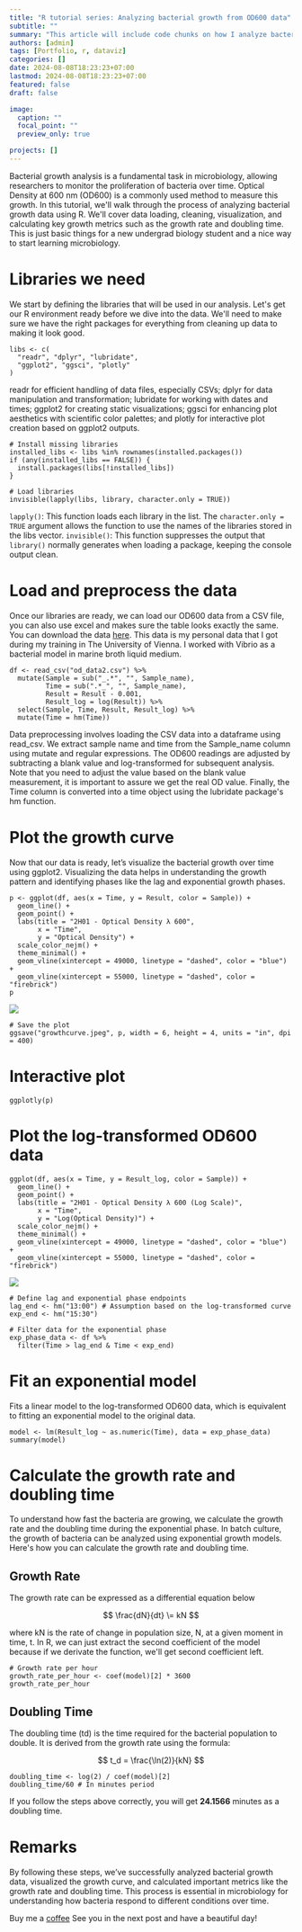 ```yaml
---
title: "R tutorial series: Analyzing bacterial growth from OD600 data"
subtitle: ""
summary: "This article will include code chunks on how I analyze bacterial growth of OD600 data"
authors: [admin]
tags: [Portfolio, r, dataviz]
categories: []
date: 2024-08-08T18:23:23+07:00
lastmod: 2024-08-08T18:23:23+07:00
featured: false
draft: false

image:
  caption: ""
  focal_point: ""
  preview_only: true

projects: []
---
```


Bacterial growth analysis is a fundamental task in microbiology, allowing researchers to monitor the proliferation of bacteria over time. Optical Density at 600 nm (OD600) is a commonly used method to measure this growth. In this tutorial, we'll walk through the process of analyzing bacterial growth data using R. We'll cover data loading, cleaning, visualization, and calculating key growth metrics such as the growth rate and doubling time. This is just basic things for a new undergrad biology student and a nice way to start learning microbiology.

# Libraries we need
We start by defining the libraries that will be used in our analysis. Let's get our R environment ready before we dive into the data. We'll need to make sure we have the right packages for everything from cleaning up data to making it look good.

```{r, warning=FALSE}
libs <- c(
  "readr", "dplyr", "lubridate", 
  "ggplot2", "ggsci", "plotly"
)
```

readr for efficient handling of data files, especially CSVs; dplyr for data manipulation and transformation; lubridate for working with dates and times; ggplot2 for creating static visualizations; ggsci for enhancing plot aesthetics with scientific color palettes; and plotly for interactive plot creation based on ggplot2 outputs.

```{r, warning=FALSE}
# Install missing libraries
installed_libs <- libs %in% rownames(installed.packages())
if (any(installed_libs == FALSE)) {
  install.packages(libs[!installed_libs])
}

# Load libraries
invisible(lapply(libs, library, character.only = TRUE))
```
`lapply()`: This function loads each library in the list. The `character.only = TRUE` argument allows the function to use the names of the libraries stored in the libs vector.
`invisible()`: This function suppresses the output that `library()` normally generates when loading a package, keeping the console output clean.

# Load and preprocess the data
Once our libraries are ready, we can load our OD600 data from a CSV file, you can also use excel and makes sure the table looks exactly the same. You can download the data [here](https://drive.google.com/file/d/1O6Y1g-_Z6oRyfYlfth24hm-s7GWBqKhF/view?usp=share_link). This data is my personal data that I got during my training in The University of Vienna. I worked with Vibrio as a bacterial model in marine broth liquid medium. 

```{r, warning=FALSE}
df <- read_csv("od_data2.csv") %>%
  mutate(Sample = sub("_.*", "", Sample_name),
         Time = sub(".*_", "", Sample_name),
         Result = Result - 0.001,
         Result_log = log(Result)) %>%
  select(Sample, Time, Result, Result_log) %>%
  mutate(Time = hm(Time))
```

Data preprocessing involves loading the CSV data into a dataframe using read_csv. We extract sample name and time from the Sample_name column using mutate and regular expressions. The OD600 readings are adjusted by subtracting a blank value and log-transformed for subsequent analysis. Note that you need to adjust the value based on the blank value measurement, it is important to assure we get the real OD value. Finally, the Time column is converted into a time object using the lubridate package's hm function.

# Plot the growth curve
Now that our data is ready, let’s visualize the bacterial growth over time using ggplot2. Visualizing the data helps in understanding the growth pattern and identifying phases like the lag and exponential growth phases.

```{r, warning=FALSE}
p <- ggplot(df, aes(x = Time, y = Result, color = Sample)) +
  geom_line() +
  geom_point() +
  labs(title = "2H01 - Optical Density λ 600",
       x = "Time",
       y = "Optical Density") +
  scale_color_nejm() +
  theme_minimal() +
  geom_vline(xintercept = 49000, linetype = "dashed", color = "blue") +
  geom_vline(xintercept = 55000, linetype = "dashed", color = "firebrick")
p
```
![](/growthcurve.jpeg '')

```{r, warning=FALSE}
# Save the plot
ggsave("growthcurve.jpeg", p, width = 6, height = 4, units = "in", dpi = 400)
```

# Interactive plot
```{r, warning=FALSE}
ggplotly(p)
```

# Plot the log-transformed OD600 data
```{r, warning=FALSE}
ggplot(df, aes(x = Time, y = Result_log, color = Sample)) +
  geom_line() +
  geom_point() +
  labs(title = "2H01 - Optical Density λ 600 (Log Scale)",
       x = "Time",
       y = "Log(Optical Density)") +
  scale_color_nejm() +
  theme_minimal() +
  geom_vline(xintercept = 49000, linetype = "dashed", color = "blue") +
  geom_vline(xintercept = 55000, linetype = "dashed", color = "firebrick")
```
![](/growthcurvelog.jpeg '')

```{r, warning=FALSE}
# Define lag and exponential phase endpoints
lag_end <- hm("13:00") # Assumption based on the log-transformed curve
exp_end <- hm("15:30")

# Filter data for the exponential phase
exp_phase_data <- df %>%
  filter(Time > lag_end & Time < exp_end)

```

# Fit an exponential model
Fits a linear model to the log-transformed OD600 data, which is equivalent to fitting an exponential model to the original data.
```{r, warning=FALSE}
model <- lm(Result_log ~ as.numeric(Time), data = exp_phase_data)
summary(model)
```

# Calculate the growth rate and doubling time

To understand how fast the bacteria are growing, we calculate the growth rate and the doubling time during the exponential phase. In batch culture, the growth of bacteria can be analyzed using exponential growth models. Here's how you can calculate the growth rate and doubling time.

## Growth Rate

The growth rate can be expressed as a differential equation below

$$ \frac{dN}{dt} \= kN $$

where kN is the rate of change in population size, N, at a given moment in time, t. In R, we can just extract the second coefficient of the model because if we derivate the function, we'll get second coefficient left.

```{r, warning=FALSE}
# Growth rate per hour
growth_rate_per_hour <- coef(model)[2] * 3600
growth_rate_per_hour
```

## Doubling Time
The doubling time (td) is the time required for the bacterial population to double. It is derived from the growth rate using the formula:

$$ t_d = \frac{\ln(2)}{kN} $$

```{r, warning=FALSE}
doubling_time <- log(2) / coef(model)[2]
doubling_time/60 # In minutes period
```
If you follow the steps above correctly, you will get **24.1566** minutes as a doubling time.

# Remarks
By following these steps, we’ve successfully analyzed bacterial growth data, visualized the growth curve, and calculated important metrics like the growth rate and doubling time. This process is essential in microbiology for understanding how bacteria respond to different conditions over time.

Buy me a [coffee](https://bmc.link/danilyanedo)
See you in the next post and have a beautiful day!
